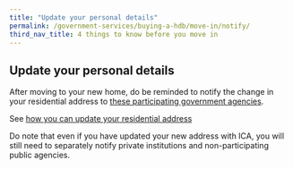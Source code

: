 ```yaml
---
title: "Update your personal details"
permalink: /government-services/buying-a-hdb/move-in/notify/
third_nav_title: 4 things to know before you move in 
---
```


## Update your personal details

After moving to your new home, do be reminded to notify the change in your residential address to [these participating government agencies](https://www.ica.gov.sg/docs/default-source/ica/files/sharing-of-address-updates-with-public-agencies-(oscars).pdf). 

See [how you can update your residential address](https://www.ica.gov.sg/documents/ic/update_residential_address)

Do note that even if you have updated your new address with ICA, you will still need to separately notify private institutions and non-participating public agencies. 
